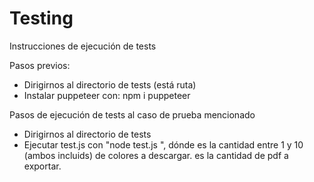<h1>Testing</h1>

Instrucciones de ejecución de tests

Pasos previos:
<ul>
  <li>Dirigirnos al directorio de tests (está ruta)</li>
  <li>Instalar puppeteer con: npm i puppeteer</li>
</ul>

Pasos de ejecución de tests al caso de prueba mencionado
<ul>
  <li>Dirigirnos al directorio de tests</li>
  <li>Ejecutar test.js con "node test.js <NUM_COLORES> <NUM_DESCARGAS>", dónde <NUM_COLORES> es la cantidad entre 1 y 10 (ambos incluids) de colores a descargar. <NUM_DESCARGAS> es la cantidad de pdf a exportar.</li>
</ul>



